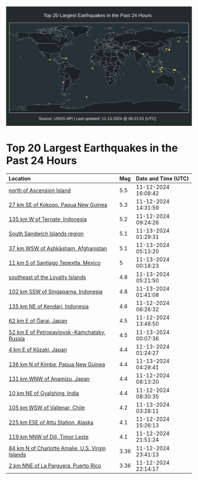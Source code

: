![Map](./map.png)

# Top 20 Largest Earthquakes in the Past 24 Hours

| Location | Mag | Date and Time (UTC) |
|:---|:---|:---|
| [north of Ascension Island](https://earthquake.usgs.gov/earthquakes/eventpage/us7000nrcp) | 5.5 | 11-12-2024 16:08:42 |
| [27 km SE of Kokopo, Papua New Guinea](https://earthquake.usgs.gov/earthquakes/eventpage/us7000nrci) | 5.3 | 11-12-2024 14:31:59 |
| [135 km W of Ternate, Indonesia](https://earthquake.usgs.gov/earthquakes/eventpage/us7000nrbx) | 5.2 | 11-12-2024 09:24:26 |
| [South Sandwich Islands region](https://earthquake.usgs.gov/earthquakes/eventpage/us7000nrgn) | 5.1 | 11-13-2024 01:29:31 |
| [37 km WSW of Ashkāsham, Afghanistan](https://earthquake.usgs.gov/earthquakes/eventpage/us7000nrhn) | 5.1 | 11-13-2024 05:13:20 |
| [11 km S of Santiago Tepextla, Mexico](https://earthquake.usgs.gov/earthquakes/eventpage/us7000nrgf) | 5 | 11-13-2024 00:18:23 |
| [southeast of the Loyalty Islands](https://earthquake.usgs.gov/earthquakes/eventpage/us7000nrhs) | 4.8 | 11-13-2024 05:21:50 |
| [102 km SSW of Singaparna, Indonesia](https://earthquake.usgs.gov/earthquakes/eventpage/us7000nrgq) | 4.8 | 11-13-2024 01:41:08 |
| [135 km NE of Kendari, Indonesia](https://earthquake.usgs.gov/earthquakes/eventpage/us7000nrbp) | 4.6 | 11-12-2024 06:26:32 |
| [62 km E of Ōarai, Japan](https://earthquake.usgs.gov/earthquakes/eventpage/us7000nrcd) | 4.5 | 11-12-2024 13:48:50 |
| [52 km E of Petropavlovsk-Kamchatsky, Russia](https://earthquake.usgs.gov/earthquakes/eventpage/us7000nrge) | 4.5 | 11-13-2024 00:07:36 |
| [4 km E of Kōzaki, Japan](https://earthquake.usgs.gov/earthquakes/eventpage/us7000nrgm) | 4.4 | 11-13-2024 01:24:27 |
| [136 km N of Kimbe, Papua New Guinea](https://earthquake.usgs.gov/earthquakes/eventpage/us7000nrhg) | 4.4 | 11-13-2024 04:28:41 |
| [131 km WNW of Anamizu, Japan](https://earthquake.usgs.gov/earthquakes/eventpage/us7000nrbt) | 4.4 | 11-12-2024 08:13:20 |
| [10 km NE of Gyalshing, India](https://earthquake.usgs.gov/earthquakes/eventpage/us7000nrbv) | 4.4 | 11-12-2024 08:30:35 |
| [105 km WSW of Vallenar, Chile](https://earthquake.usgs.gov/earthquakes/eventpage/us7000nrh8) | 4.2 | 11-13-2024 03:28:11 |
| [225 km ESE of Attu Station, Alaska](https://earthquake.usgs.gov/earthquakes/eventpage/us7000nrck) | 4.1 | 11-12-2024 15:26:13 |
| [119 km NNW of Dili, Timor Leste](https://earthquake.usgs.gov/earthquakes/eventpage/us7000nrft) | 4.1 | 11-12-2024 21:51:24 |
| [84 km N of Charlotte Amalie, U.S. Virgin Islands](https://earthquake.usgs.gov/earthquakes/eventpage/pr71465518) | 3.36 | 11-12-2024 23:41:13 |
| [2 km NNE of La Parguera, Puerto Rico](https://earthquake.usgs.gov/earthquakes/eventpage/pr2024317001) | 3.36 | 11-12-2024 22:14:17 |
